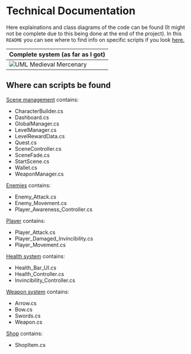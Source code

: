 # Technical Documentation
Here explainations and class diagrams of the code can be found (It might not be complete due to this being done at the end of the project). In this `README` you can see where to find info on specific scripts if you look [here.](#where-can-scripts-be-found)
 
|Complete system (as far as I got)|
|-|
|![UML Medieval Mercenary](https://github.com/user-attachments/assets/93fb724a-b3bd-41dc-aacf-777ca41d1ccc)|

## Where can scripts be found
[Scene management](01.%20Scene%20management.md) contains:
- CharacterBuilder.cs
- Dashboard.cs
- GlobalManager.cs
- LevelManager.cs
- LevelRewardData.cs
- Quest.cs
- SceneController.cs
- SceneFade.cs
- StartScene.cs
- Wallet.cs
- WeaponManager.cs

[Enemies](02.%20Enemies.md) contains:
- Enemy_Attack.cs
- Enemy_Movement.cs
- Player_Awareness_Controller.cs

[Player](03.%20Player.md) contains:
- Player_Attack.cs
- Player_Damaged_Invincibility.cs
- Player_Movement.cs

[Health system](04.%20Health%20system.md) contains:
- Health_Bar_UI.cs
- Health_Controller.cs
- Invincibility_Controller.cs

[Weapon system](05.%20Weapon%20system.md) contains:
- Arrow.cs
- Bow.cs
- Swords.cs
- Weapon.cs

[Shop]() contains:
- ShopItem.cs
